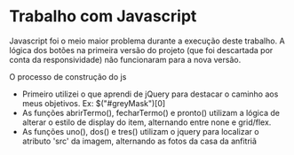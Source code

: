 # Trabalho com Javascript

Javascript foi o meio maior problema durante a execução deste trabalho. A lógica dos botões na primeira versão do projeto 
(que foi descartada por conta da responsividade) não funcionaram para a nova versão.

O processo de construção do js
- Primeiro utilizei o que aprendi de jQuery para destacar o caminho aos meus objetivos.    Ex: $("#greyMask")[0]
- As funções abrirTermo(), fecharTermo() e pronto() utilizam a lógica de alterar o estilo de display do item,
     alternando entre none e grid/flex.
- As funções uno(), dos() e tres() utilizam o jquery para localizar o atributo 'src' da imagem, alternando 
     as fotos da casa da anfitriã
